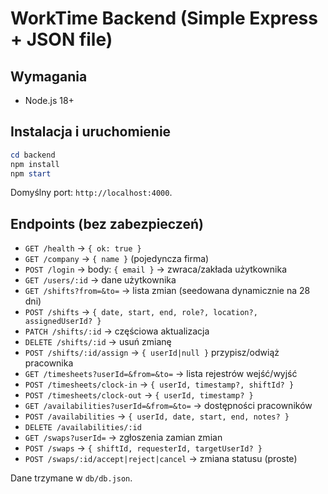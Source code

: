 # WorkTime Backend (Simple Express + JSON file)


## Wymagania
- Node.js 18+

## Instalacja i uruchomienie
```powershell
cd backend
npm install
npm start
```
Domyślny port: `http://localhost:4000`.

## Endpoints (bez zabezpieczeń)
- `GET /health` → `{ ok: true }`
- `GET /company` → `{ name }` (pojedyncza firma)
- `POST /login` → body: `{ email }` → zwraca/zakłada użytkownika
- `GET /users/:id` → dane użytkownika
- `GET /shifts?from=&to=` → lista zmian (seedowana dynamicznie na 28 dni)
- `POST /shifts` → `{ date, start, end, role?, location?, assignedUserId? }`
- `PATCH /shifts/:id` → częściowa aktualizacja
- `DELETE /shifts/:id` → usuń zmianę
- `POST /shifts/:id/assign` → `{ userId|null }` przypisz/odwiąż pracownika
- `GET /timesheets?userId=&from=&to=` → lista rejestrów wejść/wyjść
- `POST /timesheets/clock-in` → `{ userId, timestamp?, shiftId? }`
- `POST /timesheets/clock-out` → `{ userId, timestamp? }`
- `GET /availabilities?userId=&from=&to=` → dostępności pracowników
- `POST /availabilities` → `{ userId, date, start, end, notes? }`
- `DELETE /availabilities/:id`
- `GET /swaps?userId=` → zgłoszenia zamian zmian
- `POST /swaps` → `{ shiftId, requesterId, targetUserId? }`
- `POST /swaps/:id/accept|reject|cancel` → zmiana statusu (proste)

Dane trzymane w `db/db.json`.